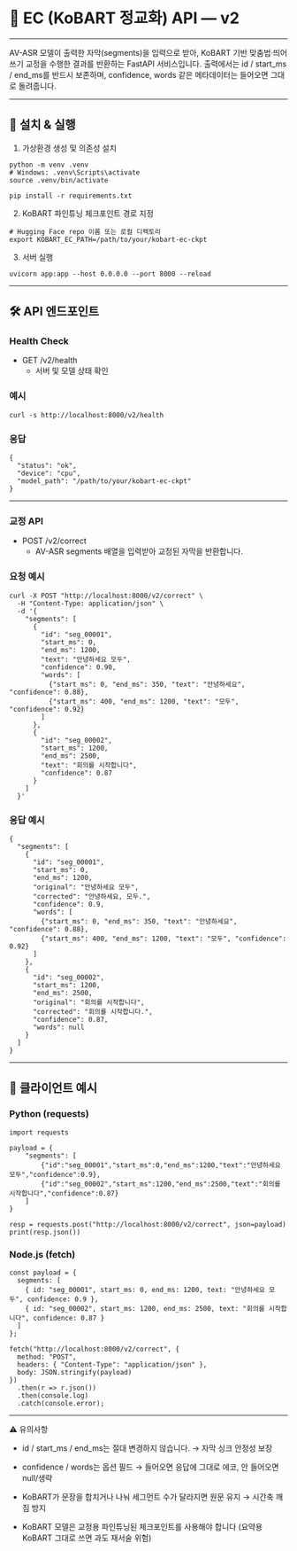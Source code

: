 # 📌 EC (KoBART 정교화) API — v2

---

AV-ASR 모델이 출력한 자막(segments)을 입력으로 받아, KoBART 기반 맞춤법·띄어쓰기 교정을 수행한 결과를 반환하는 FastAPI 서비스입니다.
출력에서는 id / start_ms / end_ms를 반드시 보존하며, confidence, words 같은 메타데이터는 들어오면 그대로 돌려줍니다.

---

## 🚀 설치 & 실행

1. 가상환경 생성 및 의존성 설치
~~~
python -m venv .venv
# Windows: .venv\Scripts\activate
source .venv/bin/activate

pip install -r requirements.txt
~~~
2. KoBART 파인튜닝 체크포인트 경로 지정
~~~
# Hugging Face repo 이름 또는 로컬 디렉토리
export KOBART_EC_PATH=/path/to/your/kobart-ec-ckpt
~~~
3. 서버 실행
~~~
uvicorn app:app --host 0.0.0.0 --port 8000 --reload
~~~

---

## 🛠 API 엔드포인트

### Health Check

- GET /v2/health
    + 서버 및 모델 상태 확인

### 예시
~~~
curl -s http://localhost:8000/v2/health
~~~

### 응답
~~~
{
  "status": "ok",
  "device": "cpu",
  "model_path": "/path/to/your/kobart-ec-ckpt"
}
~~~

---

### 교정 API
- POST /v2/correct
    + AV-ASR segments 배열을 입력받아 교정된 자막을 반환합니다.

### 요청 예시
~~~
curl -X POST "http://localhost:8000/v2/correct" \
  -H "Content-Type: application/json" \
  -d '{
    "segments": [
      {
        "id": "seg_00001",
        "start_ms": 0,
        "end_ms": 1200,
        "text": "안녕하세요 모두",
        "confidence": 0.90,
        "words": [
          {"start_ms": 0, "end_ms": 350, "text": "안녕하세요", "confidence": 0.88},
          {"start_ms": 400, "end_ms": 1200, "text": "모두", "confidence": 0.92}
        ]
      },
      {
        "id": "seg_00002",
        "start_ms": 1200,
        "end_ms": 2500,
        "text": "회의를 시작합니다",
        "confidence": 0.87
      }
    ]
  }'
~~~
### 응답 예시
~~~
{
  "segments": [
    {
      "id": "seg_00001",
      "start_ms": 0,
      "end_ms": 1200,
      "original": "안녕하세요 모두",
      "corrected": "안녕하세요, 모두.",
      "confidence": 0.9,
      "words": [
        {"start_ms": 0, "end_ms": 350, "text": "안녕하세요", "confidence": 0.88},
        {"start_ms": 400, "end_ms": 1200, "text": "모두", "confidence": 0.92}
      ]
    },
    {
      "id": "seg_00002",
      "start_ms": 1200,
      "end_ms": 2500,
      "original": "회의를 시작합니다",
      "corrected": "회의를 시작합니다.",
      "confidence": 0.87,
      "words": null
    }
  ]
}
~~~

---

## 🧩 클라이언트 예시

### Python (requests)
~~~
import requests

payload = {
    "segments": [
        {"id":"seg_00001","start_ms":0,"end_ms":1200,"text":"안녕하세요 모두","confidence":0.9},
        {"id":"seg_00002","start_ms":1200,"end_ms":2500,"text":"회의를 시작합니다","confidence":0.87}
    ]
}

resp = requests.post("http://localhost:8000/v2/correct", json=payload)
print(resp.json())
~~~

### Node.js (fetch)
~~~
const payload = {
  segments: [
    { id: "seg_00001", start_ms: 0, end_ms: 1200, text: "안녕하세요 모두", confidence: 0.9 },
    { id: "seg_00002", start_ms: 1200, end_ms: 2500, text: "회의를 시작합니다", confidence: 0.87 }
  ]
};

fetch("http://localhost:8000/v2/correct", {
  method: "POST",
  headers: { "Content-Type": "application/json" },
  body: JSON.stringify(payload)
})
  .then(r => r.json())
  .then(console.log)
  .catch(console.error);
~~~

---

⚠️ 유의사항

- id / start_ms / end_ms는 절대 변경하지 않습니다.
→ 자막 싱크 안정성 보장

- confidence / words는 옵션 필드
→ 들어오면 응답에 그대로 에코, 안 들어오면 null/생략

- KoBART가 문장을 합치거나 나눠 세그먼트 수가 달라지면 원문 유지
→ 시간축 깨짐 방지

- KoBART 모델은 교정용 파인튜닝된 체크포인트를 사용해야 합니다
(요약용 KoBART 그대로 쓰면 과도 재서술 위험)